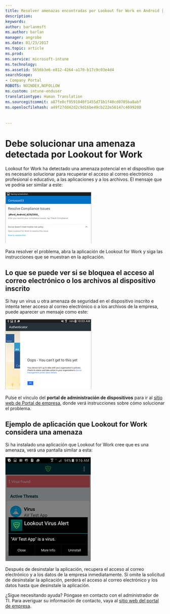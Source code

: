 ```yaml
---
title: Resolver amenazas encontradas por Lookout for Work en Android | Microsoft Docs
description: 
keywords: 
author: barlanmsft
ms.author: barlan
manager: angrobe
ms.date: 01/23/2017
ms.topic: article
ms.prod: 
ms.service: microsoft-intune
ms.technology: 
ms.assetid: 5656b3e6-e812-4264-a170-b17c9c03e4d4
searchScope:
- Company Portal
ROBOTS: NOINDEX,NOFOLLOW
ms.custom: intune-enduser
translationtype: Human Translation
ms.sourcegitcommit: a87fe0cf9591040f1455d71b1f40cd0705ba8abf
ms.openlocfilehash: a49f27dd42d2c9d16be49cb222e56147c4699208


---
```


# <a name="you-need-to-resolve-a-threat-found-by-lookout-for-work"></a>Debe solucionar una amenaza detectada por Lookout for Work

Lookout for Work ha detectado una amenaza potencial en el dispositivo que es necesario solucionar para recuperar el acceso al correo electrónico profesional o educativo, a las aplicaciones y a los archivos. El mensaje que ve podría ser similar a este:

![Lookout for Work ha detectado una amenaza en el dispositivo](./media/lookout-threat-found-android.png)

Para resolver el problema, abra la aplicación de Lookout for Work y siga las instrucciones que se muestran en la aplicación.

## <a name="what-you-might-see-if-your-enrolled-device-is-blocked-from-accessing-email-or-files"></a>Lo que se puede ver si se bloquea el acceso al correo electrónico o los archivos al dispositivo inscrito

Si hay un virus u otra amenaza de seguridad en el dispositivo inscrito e intenta tener acceso al correo electrónico o a los archivos de la empresa, puede aparecer un mensaje como este:

![Mensaje de error de Lookout for Work con vínculo al sitio web de Portal de empresa](./media/lookout-go-to-device-management-portal-android.png)

Pulse el vínculo del **portal de administración de dispositivos** para ir al [sitio web de Portal de empresa](http://portal.manage.microsoft.com), donde verá instrucciones sobre cómo solucionar el problema.

## <a name="example-of-an-app-that-lookout-for-work-sees-as-a-threat"></a>Ejemplo de aplicación que Lookout for Work considera una amenaza

Si ha instalado una aplicación que Lookout for Work cree que es una amenaza, verá una pantalla similar a esta:

![ejemplo de mensaje de alerta de virus de Lookout for Work](./media/lookout-virus-alert-android.png)

Después de desinstalar la aplicación, recupera el acceso al correo electrónico y a los datos de la empresa inmediatamente. Si omite la solicitud de desinstalar la aplicación, perderá el acceso al correo electrónico y los datos hasta que desinstale la aplicación.

¿Sigue necesitando ayuda? Póngase en contacto con el administrador de TI. Para averiguar su información de contacto, vaya al [sitio web del portal de empresa](http://portal.manage.microsoft.com).



<!--HONumber=Jan17_HO4-->


